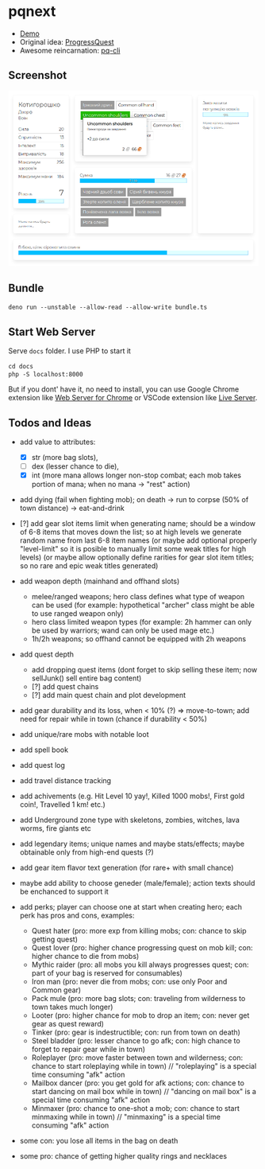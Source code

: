 # pqnext

- [Demo](https://greenya.github.io/pqnext/)
- Original idea: [ProgressQuest](http://progressquest.com/)
- Awesome reincarnation: [pq-cli](https://github.com/rr-/pq-cli)

## Screenshot

![Screenshot](screenshot.png)

## Bundle

```
deno run --unstable --allow-read --allow-write bundle.ts
```

## Start Web Server

Serve `docs` folder. I use PHP to start it

```
cd docs
php -S localhost:8000
```

But if you dont' have it, no need to install, you can use Google Chrome extension like [Web Server for Chrome](https://chrome.google.com/webstore/detail/web-server-for-chrome/ofhbbkphhbklhfoeikjpcbhemlocgigb?hl=en) or VSCode extension like [Live Server](https://marketplace.visualstudio.com/items?itemName=ritwickdey.LiveServer).

## Todos and Ideas

- add value to attributes:
    - [x] str (more bag slots),
    - [ ] dex (lesser chance to die),
    - [x] int (more mana allows longer non-stop combat; each mob takes portion of mana; when no mana -> "rest" action)

- add dying (fail when fighting mob); on death -> run to corpse (50% of town distance) -> eat-and-drink

- [?] add gear slot items limit when generating name; should be a window of 6-8 items that moves down the list; so at high levels we generate random name from last 6-8 item names (or maybe add optional properly "level-limit" so it is posible to manually limit some weak titles for high levels) (or maybe allow optionally define rarities for gear slot item titles; so no rare and epic weak titles generated)

- add weapon depth (mainhand and offhand slots)
    - melee/ranged weapons; hero class defines what type of weapon can be used (for example: hypothetical "archer" class might be able to use ranged weapon only)
    - hero class limited weapon types (for example: 2h hammer can only be used by warriors; wand can only be used mage etc.)
    - 1h/2h weapons; so offhand cannot be equipped with 2h weapons

- add quest depth
    - add dropping quest items (dont forget to skip selling these item; now sellJunk() sell entire bag content)
    - [?] add quest chains
    - [?] add main quest chain and plot development

- add gear durability and its loss, when < 10% (?) => move-to-town; add need for repair while in town (chance if durability < 50%)

- add unique/rare mobs with notable loot
- add spell book
- add quest log
- add travel distance tracking
- add achivements (e.g. Hit Level 10 yay!, Killed 1000 mobs!, First gold coin!, Travelled 1 km! etc.)
- add Underground zone type with skeletons, zombies, witches, lava worms, fire giants etc
- add legendary items; unique names and maybe stats/effects; maybe obtainable only from high-end quests (?)
- add gear item flavor text generation (for rare+ with small chance)
- maybe add ability to choose geneder (male/female); action texts should be enchanced to support it

- add perks; player can choose one at start when creating hero; each perk has pros and cons, examples:
    - Quest hater (pro: more exp from killing mobs; con: chance to skip getting quest)
    - Quest lover (pro: higher chance progressing quest on mob kill; con: higher chance to die from mobs)
    - Mythic raider (pro: all mobs you kill always progresses quest; con: part of your bag is reserved for consumables)
    - Iron man (pro: never die from mobs; con: use only Poor and Common gear)
    - Pack mule (pro: more bag slots; con: traveling from wilderness to town takes much longer)
    - Looter (pro: higher chance for mob to drop an item; con: never get gear as quest reward)
    - Tinker (pro: gear is indestructible; con: run from town on death)
    - Steel bladder (pro: lesser chance to go afk; con: high chance to forget to repair gear while in town)
    - Roleplayer (pro: move faster between town and wilderness; con: chance to start roleplaying while in town) // "roleplaying" is a special time consuming "afk" action
    - Mailbox dancer (pro: you get gold for afk actions; con: chance to start dancing on mail box while in town) // "dancing on mail box" is a special time consuming "afk" action
    - Minmaxer (pro: chance to one-shot a mob; con: chance to start minmaxing while in town) // "minmaxing" is a special time consuming "afk" action

- some con: you lose all items in the bag on death
- some pro: chance of getting higher quality rings and necklaces

